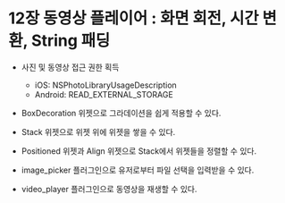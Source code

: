 # 12장 동영상 플레이어 : 화면 회전, 시간 변환, String 패딩

- 사진 및 동영상 접근 권한 획득

  - iOS: NSPhotoLibraryUsageDescription
  - Android: READ_EXTERNAL_STORAGE

- BoxDecoration 위젯으로 그라데이션을 쉽게 적용할 수 있다.
- Stack 위젯으로 위젯 위에 위젯을 쌓을 수 있다.
- Positioned 위젯과 Align 위젯으로 Stack에서 위젯들을 정렬할 수 있다.
- image_picker 플러그인으로 유저로부터 파일 선택을 입력받을 수 있다.
- video_player 플러그인으로 동영상을 재생할 수 있다.
